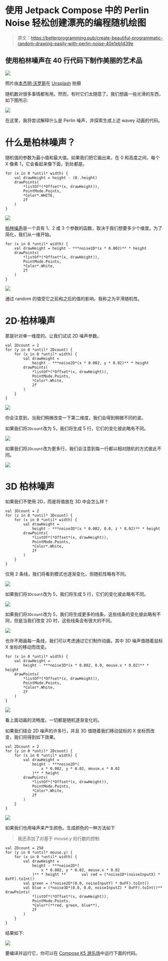# 使用 Jetpack Compose 中的 Perlin Noise 轻松创建漂亮的编程随机绘图

> 原文：<https://betterprogramming.pub/create-beautiful-programmatic-random-drawing-easily-with-perlin-noise-40e1eb1439e>

## 使用柏林噪声在 40 行代码下制作美丽的艺术品

![](img/bf7da617c4b6b92a9c01735dc99dca12.png)

照片由[本杰明·沃罗斯](https://unsplash.com/@vorosbenisop?utm_source=medium&utm_medium=referral)在 [Unsplash](https://unsplash.com?utm_source=medium&utm_medium=referral) 拍摄

随机数对很多事情都有用。然而，有时它们太随意了。我们想画一些光滑的东西，如下图所示:

![](img/ac7479db5048f21675be2cba9cb922b2.png)

在这里，我将尝试解释什么是 Perlin 噪声，并探索生成上述 wavey 动画的代码。

# 什么是柏林噪声？

随机值的参数为最小值和最大值。如果我们把它画出来，在 0 和高度之间，每个 X 像素 1，它会看起来像下面，到处都是。

```
for (x in 0 *until* width) {
    val drawHeight = height - (0..height)
    drawPoints(
        *listOf*(*Offset*(x, drawHeight)),
        PointMode.Points,
        *Color*.WHITE,
        2f
    )
}
```

![](img/d21ed3299d061e1a9a387a578d45851a.png)

[柏林噪声](https://en.wikipedia.org/wiki/Perlin_noise)是一个具有 1、2 或 3 个参数的函数，取决于我们想要多少个维度。为了简化，我们从一维开始。

```
for (x in 0 *until* width) {
    val drawHeight = height - ***noise1D*(x * 0.002)** * height
    drawPoints(
        *listOf*(*Offset*(x, drawHeight)),
        PointMode.Points,
        *Color*.White,
        2f
    )
}
```

![](img/202d2e9baa14599002d9710399bebddc.png)

通过 random 的值受它之前和之后的值的影响。我称之为平滑随机性。

# 2D·柏林噪声

那是针对单一维度的。让我们试试 2D 噪声参数。

```
val 2Dcount = 2
for (y in 0 *until* 2Dcount) {
    for (x in 0 *until* width) {
        val drawHeight = 
            height - ***noise2D*(x * 0.002, y * 0.02)** * height
        drawPoints(
            *listOf*(*Offset*(x, drawHeight)),
            PointMode.Points,
            *Color*.White,
            2f
        )
    }
}
```

![](img/3b59544f8a80897d5c3a36f2e8a0fcfc.png)

你会注意到，当我们稍微改变一下第二维度，我们会得到稍微不同的波。

如果我们将`2Dcount`改为 5，我们将生成 5 行，它们的变化彼此略有不同。

![](img/3e08036e95b0ee2b33fdae775e84f964.png)

如果我们将`2Dcount`改为更多行，我们会注意到每一行都以相对随机的方式彼此不同。

![](img/3e4f8fe694807516ff507c026f0c97a7.png)

# 3D 柏林噪声

如果我们不使用 2D，而是将值放在 3D 中会怎么样？

```
val 3Dcount = 2
for (z in 0 *until* 3Dcount) {
    for (x in 0 *until* width) {
        val drawHeight = 
            height - ***noise3D*(x * 0.002, 0.0, z * 0.02)** * height
        drawPoints(
            *listOf*(*Offset*(x, drawHeight)),
            PointMode.Points,
            *Color*.White,
            2f
        )
    }
}
```

仅用 2 条线，我们将看到模式也逐渐变化，但随机性略有不同。

![](img/a1f87728a02dc78d6d6e71ce8cdea9eb.png)

如果我们将`3Dcount`改为 5，我们将生成 5 行，它们的变化彼此略有不同。

![](img/c1ef8c9efcaf917cdd55a7944f9206b1.png)

如果我们将`3Dcount`改为 5，我们将生成更多的线条，这些线条的变化彼此略有不同，但是当我们改变 2D 时，这些线条会有很大的不同。

![](img/8be6d1e9180f8660d21c00cf7fc90e3e.png)

也许不用画每一条线，我们可以考虑通过它们制作动画，其中 3D 噪声值随着鼠标 X 坐标的移动而改变。

```
for (x in 0 *until* width) {
    val drawHeight = 
        height - ***noise3D*(x * 0.002, 0.0, mouse.x * 0.02)** * height
    drawPoints(
        *listOf*(*Offset*(x, drawHeight)),
        PointMode.Points,
        *Color*.White,
        2f
    )
}
```

![](img/da3a2aec6b8d7924c21ab0dbf6f265fb.png)

看上面动画的流畅度。一切都是随机逐渐变化的。

如果我们结合 2D 噪声的许多行，并且 3D 值随着我们移动鼠标的 X 坐标而改变，我们将得到如下效果。

```
val 2Dcount = 2
for (y in 0 *until* 2Dcount) {
    for (x in 0 *until* width) {
        val drawHeight = 
            height - ***noise2D*(
                x * 0.002, y * 0.02, mouse.x * 0.02
            )** * height
        drawPoints(
            *listOf*(*Offset*(x, drawHeight)),
            PointMode.Points,
            *Color*.White,
            2f
        )
    }
}
```

![](img/1a66fbb42a4ffb4b10c17eafad5dc695.png)

如果我们也用噪声来产生颜色。生成颜色的一种方法如下

> 我还添加了对基于 mouse.y 的行数的控制

```
val 2Dcount = 250
for (y in 0 *until* mouse.y) {
    for (x in 0 *until* width) {
        val drawHeight = 
            height - ***noise2D*(
                x * 0.002, y * 0.02, mouse.x * 0.02
            )** * height **       val red = (*noise1D*(noiseInputX) * 0xFF).toInt()
        val green = (*noise2D*(0.0, noiseInputY) * 0xFF).toInt()
        val blue = (*noise3D*(0.0, 0.0, noiseInputZ) * 0xFF).toInt()** drawPoints(
            *listOf*(*Offset*(x, drawHeight)),
            PointMode.Points,
            *Color*(**red, green, blue**),
            2f
        )
    }
}
```

结果如下:

![](img/d4c75076436e0ed709789d97c13a621b.png)

要编译并运行它，你可以在 [Compose K5 游乐场](https://medium.com/mobile-app-development-publication/jetpack-compose-animation-under-50-lines-using-k5-compose-playground-bef35060c471)中运行下面的代码。